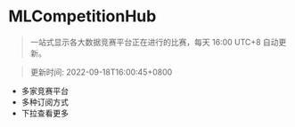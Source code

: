 # MLCompetitionHub

> 一站式显示各大数据竞赛平台正在进行的比赛，每天 16:00 UTC+8 自动更新。
  
> 更新时间: 2022-09-18T16:00:45+0800 

* 多家竞赛平台
* 多种订阅方式
* 下拉查看更多